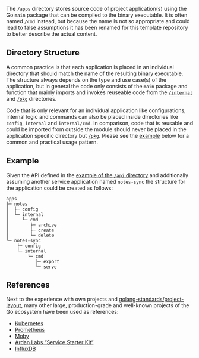 The `/apps` directory stores source code of project application(s) using the Go `main` package that can be compiled to the binary executable. It is often named `/cmd` instead, but because the name is not so appropriate and could lead to false assumptions it has been renamed for this template repository to better describe the actual content.

## Directory Structure

A common practice is that each application is placed in an individual directory that should match the name of the resulting binary executable.
The structure always depends on the type and use case(s) of the application, but in general the code only consists of the `main` package and function that mainly imports and invokes reuseable code from the [`/internal`][gh-tree-internal] and [`/pkg`][gh-tree-pkg] directories.

Code that is only relevant for an individual application like configurations, internal logic and commands can also be placed inside directories like `config`, `internal` and `internal/cmd`. In comparison, code that is reusable and could be imported from outside the module should never be placed in the application specific directory but [`/pkg`][gh-tree-pkg].
Please see the [example](#example) below for a common and practical usage pattern.

## Example

Given the API defined in the [example of the `/api` directory][gh-blob-api-readme#example] and additionally assuming another service application named `notes-sync` the structure for the application could be created as follows:

```raw
apps
├─ notes
│  ├─ config
│  └─ internal
│     └─ cmd
│        ├─ archive
│        ├─ create
│        └─ delete
└─ notes-sync
    ├─ config
    └─ internal
        └─ cmd
           ├─ export
           └─ serve
```

## References

Next to the experience with own projects and [golang-standards/project-layout][], many other large, production-grade and well-known projects of the Go ecosystem have been used as references:

- [Kubernetes][gh-kubernetes-tree-cmd]
- [Prometheus][gh-prometheus-tree-cmd]
- [Moby][gh-moby-tree-cmd]
- [Ardan Labs “Service Starter Kit“][ardanlabs/service]
- [InfluxDB][gh-influxdb-tree-cmd]

[ardanlabs/service]: https://github.com/ardanlabs/service/tree/master/app
[gh-blob-api-readme#example]: https://github.com/svengreb/tmpl-go/blob/main/api/README.md#example
[gh-influxdb-tree-cmd]: https://github.com/influxdata/influxdb/tree/master/cmd
[gh-kubernetes-tree-cmd]: https://github.com/kubernetes/kubernetes/tree/master/cmd
[gh-moby-tree-cmd]: https://github.com/moby/moby/tree/master/cmd
[gh-prometheus-tree-cmd]: https://github.com/prometheus/prometheus/tree/master/cmd
[gh-tree-internal]: https://github.com/svengreb/tmpl-go/tree/main/internal
[gh-tree-pkg]: https://github.com/svengreb/tmpl-go/tree/main/pkg
[golang-standards/project-layout]: https://github.com/golang-standards/project-layout
